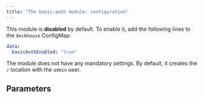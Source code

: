 ```yaml
---
title: "The basic-auth module: configuration"
---
```


This module is **disabled** by default. To enable it, add the following lines to the `deckhouse` ConfigMap:

```yaml
data:
  basicAuthEnabled: "true"
```

The module does not have any mandatory settings.
By default, it creates the `/` location with the `admin` user.

## Parameters

<!-- SCHEMA -->
